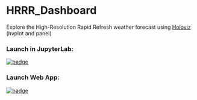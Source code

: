 # HRRR_Dashboard
Explore the High-Resolution Rapid Refresh weather forecast using [Holoviz](holoviz.org) (hvplot and panel)

### Launch in JupyterLab: 

[![badge](https://img.shields.io/static/v1.svg?logo=Jupyter&label=Pangeo+Binder&message=AWS+us-west-2&color=green)](https://aws-uswest2-binder.pangeo.io/v2/gh/reproducible-notebooks/HRRR_Dashboard/binder?urlpath=git-pull?repo=https://github.com/reproducible-notebooks/HRRR_Dashboard%26amp%3Bbranch=master%26amp%3Burlpath=lab/tree/HRRR_Dashboard/HRRR_Dashboard.ipynb%3Fautodecode)

### Launch Web App: 

[![badge](https://img.shields.io/static/v1.svg?logo=Jupyter&label=Binder&message=Panel+app&color=green)](https://mybinder.org/v2/gh/reproducible-notebooks/HRRR_Dashboard.git/HEAD?urlpath=panel/HRRR_Dashboard)
